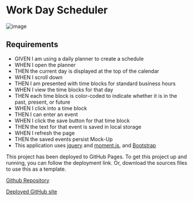 # Work Day Scheduler



![image](https://user-images.githubusercontent.com/43459199/99203566-f7b40780-2780-11eb-9169-5b7e58218610.png)

## Requirements
* GIVEN I am using a daily planner to create a schedule
* WHEN I open the planner
* THEN the current day is displayed at the top of the calendar
* WHEN I scroll down
* THEN I am presented with time blocks for standard business hours
* WHEN I view the time blocks for that day
* THEN each time block is color-coded to indicate whether it is in the past, present, or future
* WHEN I click into a time block
* THEN I can enter an event
* WHEN I click the save button for that time block
* THEN the text for that event is saved in local storage
* WHEN I refresh the page
* THEN the saved events persist
Mock-Up
* This application uses [jquery](https://jquery.com/) and [moment.js](https://momentjs.com/), and [Bootstrap](https://getbootstrap.com/)


This project has been deployed to GitHub Pages. To get this project up and running, you can follow the deployment link. Or, download the sources files to use this as a template.


[Github Repository](https://github.com/Irina256/Work-Day-Scheduler)

[Deployed GitHub site](https://irina256.github.io/Work-Day-Scheduler/)
